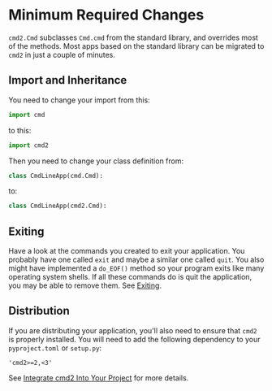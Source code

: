 # Minimum Required Changes

`cmd2.Cmd` subclasses `Cmd.cmd` from the standard library, and overrides most of the methods. Most apps based on the standard library can be migrated to `cmd2` in just a couple of minutes.

## Import and Inheritance

You need to change your import from this:

```py
import cmd
```

to this:

```py
import cmd2
```

Then you need to change your class definition from:

```py
class CmdLineApp(cmd.Cmd):
```

to:

```py
class CmdLineApp(cmd2.Cmd):
```

## Exiting

Have a look at the commands you created to exit your application. You probably have one called `exit` and maybe a similar one called `quit`. You also might have implemented a `do_EOF()` method so your program exits like many operating system shells. If all these commands do is quit the application, you may be able to remove them. See [Exiting](../features/misc.md#exiting).

## Distribution

If you are distributing your application, you'll also need to ensure that `cmd2` is properly installed. You will need to add the following dependency to your `pyproject.toml` or `setup.py`:

    'cmd2>=2,<3'

See [Integrate cmd2 Into Your Project](../overview/integrating.md) for more details.
